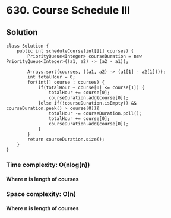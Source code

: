 # 630. Course Schedule III
## Solution
```
class Solution {
    public int scheduleCourse(int[][] courses) {
        PriorityQueue<Integer> courseDuration = new PriorityQueue<Integer>((a1, a2) -> (a2 - a1));
		
    	Arrays.sort(courses, ((a1, a2) -> (a1[1] - a2[1])));
    	int totalHour = 0;
    	for(int[] course : courses) {
    		if(totalHour + course[0] <= course[1]) {
    			totalHour += course[0];
	    		courseDuration.add(course[0]);
    		}else if(!courseDuration.isEmpty() && courseDuration.peek() > course[0]){
    			totalHour -= courseDuration.poll();
    			totalHour += course[0];
    			courseDuration.add(course[0]);
    		}
    	}
    	return courseDuration.size();
    }
}
```
### Time complexity: O(nlog(n))
#### Where n is length of courses
### Space complexity: O(n)
#### Where n is length of courses